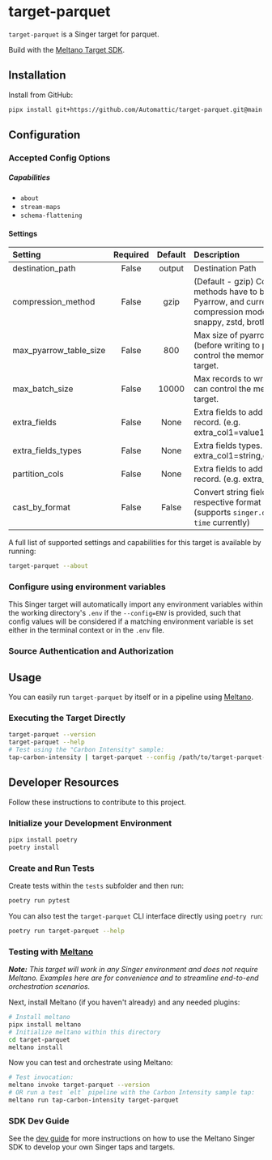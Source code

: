 # target-parquet

`target-parquet` is a Singer target for parquet.

Build with the [Meltano Target SDK](https://sdk.meltano.com).

## Installation

Install from GitHub:

```bash
pipx install git+https://github.com/Automattic/target-parquet.git@main
```

## Configuration

### Accepted Config Options

##### Capabilities

* `about`
* `stream-maps`
* `schema-flattening`

#### Settings

| Setting               | Required | Default | Description |
|:----------------------|:--------:|:-------:|:------------|
| destination_path      | False    | output  | Destination Path |
| compression_method    | False    |  gzip   | (Default - gzip) Compression methods have to be supported by Pyarrow, and currently the compression modes available are - snappy, zstd, brotli and gzip. |
| max_pyarrow_table_size| False    |   800   | Max size of pyarrow table in MB (before writing to parquet file). It can control the memory usage of the target. |
| max_batch_size        | False    |  10000  | Max records to write in one batch. It can control the memory usage of the target. |
| extra_fields          | False    |  None   | Extra fields to add to the flattened record. (e.g. extra_col1=value1,extra_col2=value2) |
| extra_fields_types    | False    |  None   | Extra fields types. (e.g. extra_col1=string,extra_col2=integer) |
| partition_cols        | False    |  None   | Extra fields to add to the flattened record. (e.g. extra_col1,extra_col2) |
| cast_by_format        | False    |  False  | Convert string fields to their respective format schema field (supports `singer.decimal` and `date-time` currently) |

A full list of supported settings and capabilities for this
target is available by running:

```bash
target-parquet --about
```

### Configure using environment variables

This Singer target will automatically import any environment variables within the working directory's
`.env` if the `--config=ENV` is provided, such that config values will be considered if a matching
environment variable is set either in the terminal context or in the `.env` file.

### Source Authentication and Authorization


## Usage

You can easily run `target-parquet` by itself or in a pipeline using [Meltano](https://meltano.com/).

### Executing the Target Directly

```bash
target-parquet --version
target-parquet --help
# Test using the "Carbon Intensity" sample:
tap-carbon-intensity | target-parquet --config /path/to/target-parquet-config.json
```

## Developer Resources

Follow these instructions to contribute to this project.

### Initialize your Development Environment

```bash
pipx install poetry
poetry install
```

### Create and Run Tests

Create tests within the `tests` subfolder and
  then run:

```bash
poetry run pytest
```

You can also test the `target-parquet` CLI interface directly using `poetry run`:

```bash
poetry run target-parquet --help
```

### Testing with [Meltano](https://meltano.com/)

_**Note:** This target will work in any Singer environment and does not require Meltano.
Examples here are for convenience and to streamline end-to-end orchestration scenarios._

Next, install Meltano (if you haven't already) and any needed plugins:

```bash
# Install meltano
pipx install meltano
# Initialize meltano within this directory
cd target-parquet
meltano install
```

Now you can test and orchestrate using Meltano:

```bash
# Test invocation:
meltano invoke target-parquet --version
# OR run a test `elt` pipeline with the Carbon Intensity sample tap:
meltano run tap-carbon-intensity target-parquet
```

### SDK Dev Guide

See the [dev guide](https://sdk.meltano.com/en/latest/dev_guide.html) for more instructions on how to use the Meltano Singer SDK to
develop your own Singer taps and targets.
